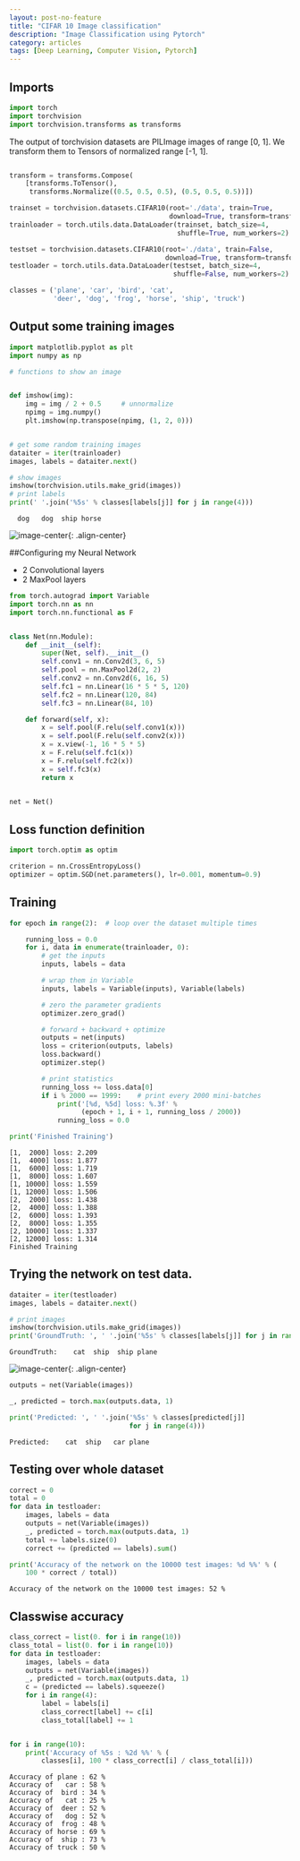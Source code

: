 ```yaml
---
layout: post-no-feature
title: "CIFAR 10 Image classification"
description: "Image Classification using Pytorch"
category: articles
tags: [Deep Learning, Computer Vision, Pytorch]
---
```



## Imports




```python
import torch
import torchvision
import torchvision.transforms as transforms
```

 The output of torchvision datasets are PILImage images of range [0, 1].
 We transform them to Tensors of normalized range [-1, 1].


```python

transform = transforms.Compose(
    [transforms.ToTensor(),
     transforms.Normalize((0.5, 0.5, 0.5), (0.5, 0.5, 0.5))])

trainset = torchvision.datasets.CIFAR10(root='./data', train=True,
                                        download=True, transform=transform)
trainloader = torch.utils.data.DataLoader(trainset, batch_size=4,
                                          shuffle=True, num_workers=2)

testset = torchvision.datasets.CIFAR10(root='./data', train=False,
                                       download=True, transform=transform)
testloader = torch.utils.data.DataLoader(testset, batch_size=4,
                                         shuffle=False, num_workers=2)

classes = ('plane', 'car', 'bird', 'cat',
           'deer', 'dog', 'frog', 'horse', 'ship', 'truck')

```

## Output some training images


```python
import matplotlib.pyplot as plt
import numpy as np

# functions to show an image


def imshow(img):
    img = img / 2 + 0.5     # unnormalize
    npimg = img.numpy()
    plt.imshow(np.transpose(npimg, (1, 2, 0)))


# get some random training images
dataiter = iter(trainloader)
images, labels = dataiter.next()

# show images
imshow(torchvision.utils.make_grid(images))
# print labels
print(' '.join('%5s' % classes[labels[j]] for j in range(4)))
```

      dog   dog  ship horse
    

![image-center](/images/cifar/output_9_1.png){: .align-center}



##Configuring my Neural Network

*   2 Convolutional layers
*   2 MaxPool layers




```python
from torch.autograd import Variable
import torch.nn as nn
import torch.nn.functional as F


class Net(nn.Module):
    def __init__(self):
        super(Net, self).__init__()
        self.conv1 = nn.Conv2d(3, 6, 5)
        self.pool = nn.MaxPool2d(2, 2)
        self.conv2 = nn.Conv2d(6, 16, 5)
        self.fc1 = nn.Linear(16 * 5 * 5, 120)
        self.fc2 = nn.Linear(120, 84)
        self.fc3 = nn.Linear(84, 10)

    def forward(self, x):
        x = self.pool(F.relu(self.conv1(x)))
        x = self.pool(F.relu(self.conv2(x)))
        x = x.view(-1, 16 * 5 * 5)
        x = F.relu(self.fc1(x))
        x = F.relu(self.fc2(x))
        x = self.fc3(x)
        return x


net = Net()
```

## Loss  function definition


```python
import torch.optim as optim

criterion = nn.CrossEntropyLoss()
optimizer = optim.SGD(net.parameters(), lr=0.001, momentum=0.9)
```

## Training


```python
for epoch in range(2):  # loop over the dataset multiple times

    running_loss = 0.0
    for i, data in enumerate(trainloader, 0):
        # get the inputs
        inputs, labels = data

        # wrap them in Variable
        inputs, labels = Variable(inputs), Variable(labels)

        # zero the parameter gradients
        optimizer.zero_grad()

        # forward + backward + optimize
        outputs = net(inputs)
        loss = criterion(outputs, labels)
        loss.backward()
        optimizer.step()

        # print statistics
        running_loss += loss.data[0]
        if i % 2000 == 1999:    # print every 2000 mini-batches
            print('[%d, %5d] loss: %.3f' %
                  (epoch + 1, i + 1, running_loss / 2000))
            running_loss = 0.0

print('Finished Training')
```

    [1,  2000] loss: 2.209
    [1,  4000] loss: 1.877
    [1,  6000] loss: 1.719
    [1,  8000] loss: 1.607
    [1, 10000] loss: 1.559
    [1, 12000] loss: 1.506
    [2,  2000] loss: 1.438
    [2,  4000] loss: 1.388
    [2,  6000] loss: 1.393
    [2,  8000] loss: 1.355
    [2, 10000] loss: 1.337
    [2, 12000] loss: 1.314
    Finished Training
    

## Trying the network on test data.


```python
dataiter = iter(testloader)
images, labels = dataiter.next()

# print images
imshow(torchvision.utils.make_grid(images))
print('GroundTruth: ', ' '.join('%5s' % classes[labels[j]] for j in range(4)))
```

    GroundTruth:    cat  ship  ship plane
    
![image-center](/images/cifar/output_17_1.png){: .align-center}





```python
outputs = net(Variable(images))

_, predicted = torch.max(outputs.data, 1)

print('Predicted: ', ' '.join('%5s' % classes[predicted[j]]
                              for j in range(4)))
```

    Predicted:    cat  ship   car plane
    

## Testing over whole dataset


```python
correct = 0
total = 0
for data in testloader:
    images, labels = data
    outputs = net(Variable(images))
    _, predicted = torch.max(outputs.data, 1)
    total += labels.size(0)
    correct += (predicted == labels).sum()

print('Accuracy of the network on the 10000 test images: %d %%' % (
    100 * correct / total))
```

    Accuracy of the network on the 10000 test images: 52 %
    

## Classwise accuracy


```python
class_correct = list(0. for i in range(10))
class_total = list(0. for i in range(10))
for data in testloader:
    images, labels = data
    outputs = net(Variable(images))
    _, predicted = torch.max(outputs.data, 1)
    c = (predicted == labels).squeeze()
    for i in range(4):
        label = labels[i]
        class_correct[label] += c[i]
        class_total[label] += 1


for i in range(10):
    print('Accuracy of %5s : %2d %%' % (
        classes[i], 100 * class_correct[i] / class_total[i]))
```

    Accuracy of plane : 62 %
    Accuracy of   car : 58 %
    Accuracy of  bird : 34 %
    Accuracy of   cat : 25 %
    Accuracy of  deer : 52 %
    Accuracy of   dog : 52 %
    Accuracy of  frog : 48 %
    Accuracy of horse : 69 %
    Accuracy of  ship : 73 %
    Accuracy of truck : 50 %
    
